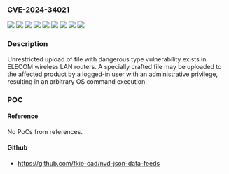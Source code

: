 ### [CVE-2024-34021](https://cve.mitre.org/cgi-bin/cvename.cgi?name=CVE-2024-34021)
![](https://img.shields.io/static/v1?label=Product&message=WRC-1167GST2&color=blue)
![](https://img.shields.io/static/v1?label=Product&message=WRC-2533GS2-B&color=blue)
![](https://img.shields.io/static/v1?label=Product&message=WRC-2533GS2-W&color=blue)
![](https://img.shields.io/static/v1?label=Product&message=WRC-2533GS2V-B&color=blue)
![](https://img.shields.io/static/v1?label=Product&message=WRC-2533GST2&color=blue)
![](https://img.shields.io/static/v1?label=Version&message=%3D%20v1.30%20and%20earlier%20&color=brighgreen)
![](https://img.shields.io/static/v1?label=Version&message=%3D%20v1.32%20and%20earlier%20&color=brighgreen)
![](https://img.shields.io/static/v1?label=Version&message=%3D%20v1.68%20and%20earlier%20&color=brighgreen)
![](https://img.shields.io/static/v1?label=Vulnerability&message=Unrestricted%20upload%20of%20file%20with%20dangerous%20type&color=brighgreen)

### Description

Unrestricted upload of file with dangerous type vulnerability exists in ELECOM wireless LAN routers. A specially crafted file may be uploaded to the affected product by a logged-in user with an administrative privilege, resulting in an arbitrary OS command execution.

### POC

#### Reference
No PoCs from references.

#### Github
- https://github.com/fkie-cad/nvd-json-data-feeds

